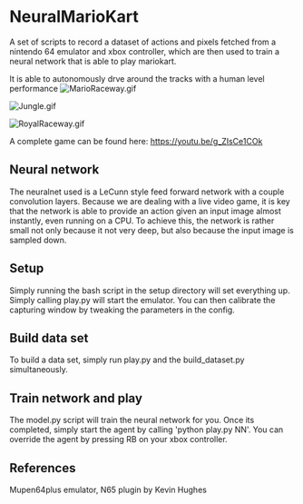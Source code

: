 # NeuralMarioKart
A set of scripts to record a dataset of actions and pixels fetched from a nintendo 64 emulator and xbox controller, which are then used to train a neural network that is able to play mariokart.

It is able to autonomously drve around the tracks with a human level performance
![MarioRaceway.gif](https://giphy.com/gifs/l4FGAwbQKvWDwHxba)

![Jungle.gif](https://giphy.com/gifs/l4FGrIIvbzkJS0ni8)

![RoyalRaceway.gif](http://i.giphy.com/3oKIPsKaFQEsk8jR3a.gif)

A complete game can be found here:
https://youtu.be/g_ZIsCe1COk

## Neural network
The neuralnet used is a LeCunn style feed forward network with a couple convolution layers. Because we are dealing with a live video game, it is key that the network is able to provide an action given an input image almost instantly, even running on a CPU. To achieve this, the network is rather small not only because it not very deep, but also because the input image is sampled down.

## Setup
Simply running the bash script in the setup directory will set everything up. Simply calling play.py will start the emulator. You can then calibrate the capturing window by tweaking the parameters in the config.

## Build data set
To build a data set, simply run play.py and the build_dataset.py simultaneously.

## Train network and play
The model.py script will train the neural network for you. Once its completed, simply start the agent by calling 'python play.py NN'. You can override the agent by pressing RB on your xbox controller. 

## References
Mupen64plus emulator, N65 plugin by Kevin Hughes 
